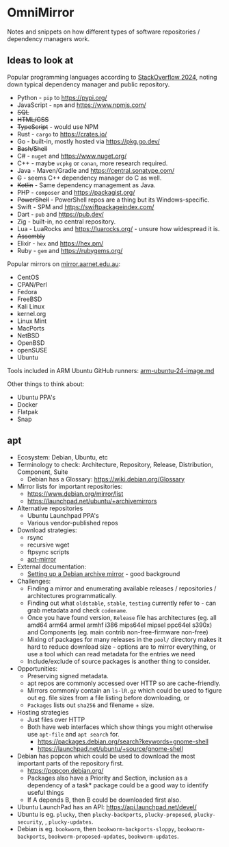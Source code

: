 # OmniMirror

Notes and snippets on how different types of software repositories / dependency managers work.

## Ideas to look at

Popular programming languages according to [StackOverflow 2024](https://survey.stackoverflow.co/2024/technology#2-programming-scripting-and-markup-languages), noting down typical dependency manager and public repository.

- Python - `pip` to https://pypi.org/
- JavaScript - `npm` and https://www.npmjs.com/
- ~~SQL~~
- ~~HTML/CSS~~
- ~~TypeScript~~ - would use NPM
- Rust - `cargo` to https://crates.io/
- Go - built-in, mostly hosted via https://pkg.go.dev/
- ~~Bash/Shell~~
- C# - `nuget` and https://www.nuget.org/
- C++ - maybe `vcpkg` or `conan`, more research required.
- Java - Maven/Gradle and https://central.sonatype.com/
- ~~C~~ - seems C++ dependency manager do C as well.
- ~~Kotlin~~ - Same dependency management as Java.
- PHP - `composer` and https://packagist.org/
- ~~PowerShell~~ - PowerShell repos are a thing but its Windows-specific.
- Swift - SPM and https://swiftpackageindex.com/
- Dart - `pub` and https://pub.dev/
- Zig - built-in, no central repository.
- Lua - LuaRocks and https://luarocks.org/ - unsure how widespread it is.
- ~~Assembly~~
- Elixir - `hex` and https://hex.pm/
- Ruby - `gem` and https://rubygems.org/

Popular mirrors on [mirror.aarnet.edu.au](https://mirror.aarnet.edu.au/):

- CentOS
- CPAN/Perl
- Fedora
- FreeBSD
- Kali Linux
- kernel.org
- Linux Mint
- MacPorts
- NetBSD
- OpenBSD
- openSUSE
- Ubuntu

Tools included in ARM Ubuntu GitHub runners: [arm-ubuntu-24-image.md](https://github.com/actions/partner-runner-images/blob/main/images/arm-ubuntu-24-image.md)

Other things to think about:

- Ubuntu PPA's
- Docker
- Flatpak
- Snap

## apt

- Ecosystem: Debian, Ubuntu, etc
- Terminology to check: Architecture, Repository, Release, Distribution, Component, Suite
  - Debian has a Glossary: https://wiki.debian.org/Glossary
- Mirror lists for important repositories:
  - https://www.debian.org/mirror/list
  - https://launchpad.net/ubuntu/+archivemirrors
- Alternative repositories
  - Ubuntu Launchpad PPA's
  - Various vendor-published repos
- Download strategies:
  - rsync
  - recursive wget
  - ftpsync scripts
  - [apt-mirror](https://github.com/apt-mirror/)
- External documentation:
  - [Setting up a Debian archive mirror](https://www.debian.org/mirror/ftpmirror) - good background
- Challenges:
  - Finding a mirror and enumerating available releases / repositories / architectures programmatically.
  - Finding out what `oldstable`, `stable`, `testing` currently refer to - can grab metadata and check `codename`.
  - Once you have found version, `Release` file has architectures (eg. all amd64 arm64 armel armhf i386 mips64el mipsel ppc64el s390x) and Components (eg. main contrib non-free-firmware non-free)
  - Mixing of packages for many releases in the `pool/` directory makes it hard to reduce download size - options are to mirror everything, or use a tool which can read metadata for the entries we need
  - Include/exclude of source packages is another thing to consider.
- Opportunities:
  - Preserving signed metadata.
  - apt repos are commonly accessed over HTTP so are cache-friendly.
  - Mirrors commonly contain an `ls-lR.gz` which could be used to figure out eg. file sizes from a file listing before downloading, or
  - `Packages` lists out `sha256` and filename + size.
- Hosting strategies
  - Just files over HTTP
  - Both have web interfaces which show things you might otherwise use `apt-file` and `apt search` for.
    - https://packages.debian.org/search?keywords=gnome-shell
    - https://launchpad.net/ubuntu/+source/gnome-shell
- Debian has popcon which could be used to download the most important parts of the repository first.
  - https://popcon.debian.org/
  - Packages also have a Priority and Section, inclusion as a dependency of a task* package could be a good way to identify useful things
  - If A depends B, then B could be downloaded first also.
- Ubuntu LaunchPad has an API: https://api.launchpad.net/devel/
- Ubuntu is eg. `plucky`, then `plucky-backports`, `plucky-proposed`, `plucky-security`, , `plucky-updates`.
- Debian is eg. `bookworm`, then `bookworm-backports-sloppy`, `bookworm-backports`, `bookworm-proposed-updates`, `bookworm-updates`.
